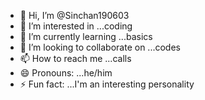 - 👋 Hi, I’m @Sinchan190603
- 👀 I’m interested in ...coding
- 🌱 I’m currently learning ...basics
- 💞️ I’m looking to collaborate on ...codes
- 📫 How to reach me ...calls
- 😄 Pronouns: ...he/him
- ⚡ Fun fact: ...I'm an interesting personality

<!---
Sinchan190603/Sinchan190603 is a ✨ special ✨ repository because its `README.md` (this file) appears on your GitHub profile.
You can click the Preview link to take a look at your changes.
--->
